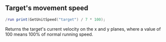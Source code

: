 ## Target's movement speed
```lua
/run print(GetUnitSpeed("target") / 7 * 100);
```
Returns the target's current velocity on the x and y planes, where a value of 100 means 100% of normal running speed.
